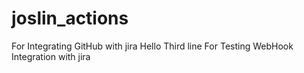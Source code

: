 # joslin_actions
For Integrating GitHub with jira
Hello Third line
For Testing WebHook Integration with jira
